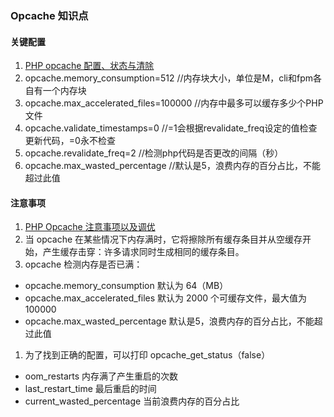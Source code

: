### Opcache 知识点

#### 关键配置
1. [PHP opcache 配置、状态与清除](https://b.sundayle.com/php-opcache-status-and-clear/)
1. opcache.memory_consumption=512 //内存块大小，单位是M，cli和fpm各自有一个内存块
1. opcache.max_accelerated_files=100000 //内存中最多可以缓存多少个PHP文件
1. opcache.validate_timestamps=0  //=1会根据revalidate_freq设定的值检查更新代码，=0永不检查
1. opcache.revalidate_freq=2 //检测php代码是否更改的间隔（秒）
1. opcache.max_wasted_percentage //默认是5，浪费内存的百分占比，不能超过此值

#### 注意事项
1. [PHP Opcache 注意事项以及调优](https://learnku.com/php/t/34638)
1. 当 opcache 在某些情况下内存满时，它将擦除所有缓存条目并从空缓存开始，产生缓存击穿：许多请求同时生成相同的缓存条目。
1. opcache 检测内存是否已满：
  * opcache.memory_consumption 默认为 64（MB）
  * opcache.max_accelerated_files 默认为 2000 个可缓存文件，最大值为 100000
  * opcache.max_wasted_percentage 默认是5，浪费内存的百分占比，不能超过此值
1. 为了找到正确的配置，可以打印 opcache_get_status（false）
  * oom_restarts 内存满了产生重启的次数
  * last_restart_time 最后重启的时间
  * current_wasted_percentage 当前浪费内存的百分占比








